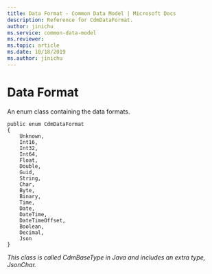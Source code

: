 ```yaml
---
title: Data Format - Common Data Model | Microsoft Docs
description: Reference for CdmDataFormat.
author: jinichu
ms.service: common-data-model
ms.reviewer: 
ms.topic: article
ms.date: 10/18/2019
ms.author: jinichu
---
```


# Data Format

An enum class containing the data formats. 

```
public enum CdmDataFormat
{
    Unknown,
    Int16,
    Int32,
    Int64,
    Float,
    Double,
    Guid,
    String,
    Char,
    Byte,
    Binary,
    Time,
    Date,
    DateTime,
    DateTimeOffset,
    Boolean,
    Decimal,
    Json
}
```

*This class is called CdmBaseType in Java and includes an extra type, JsonChar.*


